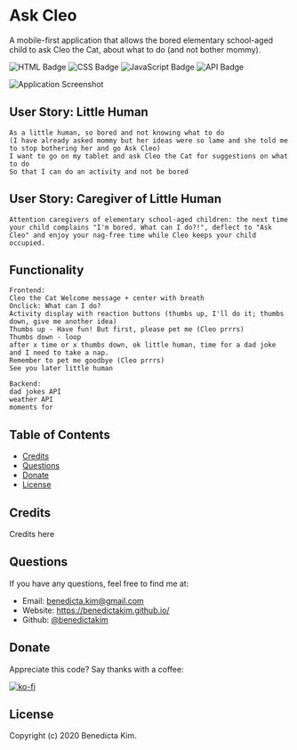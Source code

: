 # Ask Cleo
A mobile-first application that allows the bored elementary school-aged child to ask Cleo the Cat, about what to do (and not bother mommy).

![HTML Badge](https://img.shields.io/badge/-HTML-323795) ![CSS Badge](https://img.shields.io/badge/-CSS-01A990) ![JavaScript Badge](https://img.shields.io/badge/-JavaScript-539436) ![API Badge](https://img.shields.io/badge/-API-F58021)

![Application Screenshot](placeholder)


## User Story: Little Human
```
As a little human, so bored and not knowing what to do 
(I have already asked mommy but her ideas were so lame and she told me to stop bothering her and go Ask Cleo)
I want to go on my tablet and ask Cleo the Cat for suggestions on what to do
So that I can do an activity and not be bored
```
## User Story: Caregiver of Little Human
```
Attention caregivers of elementary school-aged children: the next time your child complains "I'm bored. What can I do?!", deflect to "Ask Cleo" and enjoy your nag-free time while Cleo keeps your child occupied.
```

## Functionality
```
Frontend:
Cleo the Cat Welcome message + center with breath
Onclick: What can I do?
Activity display with reaction buttons (thumbs up, I'll do it; thumbs down, give me another idea)
Thumbs up - Have fun! But first, please pet me (Cleo prrrs)
Thumbs down - loop
after x time or x thumbs down, ok little human, time for a dad joke and I need to take a nap.
Remember to pet me goodbye (Cleo prrrs)
See you later little human

Backend:
dad jokes API
weather API
moments for 

```


## Table of Contents 
* [Credits](#credits) 
* [Questions](#questions) 
* [Donate](#donate)
* [License](#license)   


## Credits
Credits here 


## Questions
If you have any questions, feel free to find me at:
* Email: benedicta.kim@gmail.com
* Website: https://benedictakim.github.io/ 
* Github: [@benedictakim](https://github.com/benedictakim)


## Donate
Appreciate this code? Say thanks with a coffee:

[![ko-fi](https://www.ko-fi.com/img/githubbutton_sm.svg)](https://ko-fi.com/benedictakim)


## License
Copyright (c) 2020 Benedicta Kim.
